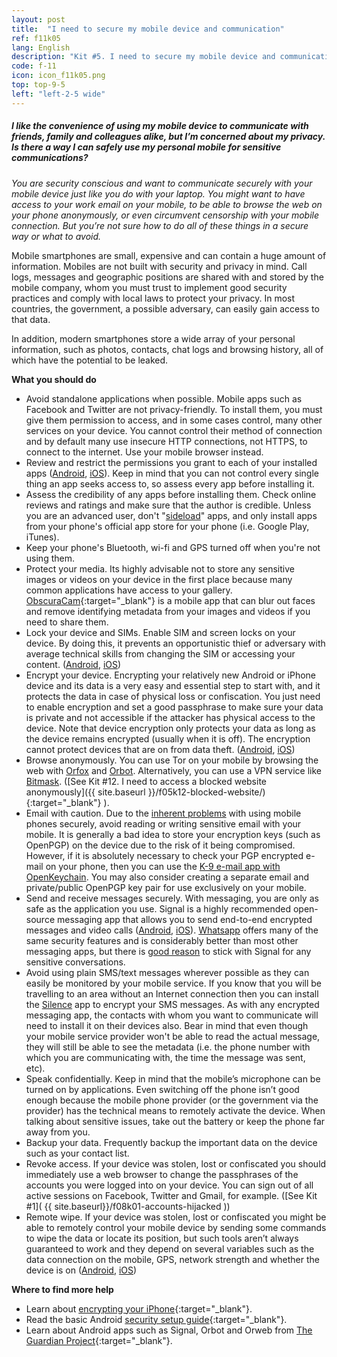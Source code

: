 ```yaml
---
layout: post
title:  "I need to secure my mobile device and communication"
ref: f11k05
lang: English
description: "Kit #5. I need to secure my mobile device and communication"
code: f-11
icon: icon_f11k05.png
top: top-9-5
left: "left-2-5 wide"
---
```


##### I like the convenience of using my mobile device to communicate with friends, family and colleagues alike, but I’m concerned about my privacy. Is there a way I can safely use my personal mobile for sensitive communications?

*You are security conscious and want to communicate securely with your mobile device just like you do with your laptop. You might want to have access to your work email on your mobile, to be able to browse the web on your phone anonymously, or even circumvent censorship with your mobile connection. But you’re not sure how to do all of these things in a secure way or what to avoid.*

Mobile smartphones are small, expensive and can contain a huge amount of information. Mobiles are not built with security and privacy in mind. Call logs, messages and geographic positions are shared with and stored by the mobile company, whom you must trust to implement good security practices and comply with local laws to protect your privacy. In most countries, the government, a possible adversary, can easily gain access to that data.

In addition, modern smartphones store a wide array of your personal information, such as photos, contacts, chat logs and browsing history, all of which have the potential to be leaked.

**What you should do**

+ Avoid standalone applications when possible. Mobile apps such as Facebook and Twitter are not privacy-friendly. To install them, you must give them permission to access, and in some cases control, many other services on your device. You cannot control their method of connection and by default many use insecure HTTP connections, not HTTPS, to connect to the internet. Use your mobile browser instead.
+ Review and restrict the permissions you grant to each of your installed apps ([Android](https://support.google.com/googleplay/answer/6270602), [iOS](https://support.apple.com/en-us/HT203033)). Keep in mind that you can not control every single thing an app seeks access to, so assess every app before installing it.
+ Assess the credibility of any apps before installing them. Check online reviews and ratings and make sure that the author is credible. Unless you are an advanced user, don't "[sideload](https://en.wikipedia.org/wiki/Sideloading)" apps, and only install apps from your phone's official app store for your phone (i.e. Google Play, iTunes).
+ Keep your phone's Bluetooth, wi-fi and GPS turned off when you're not using them.
+ Protect your media. Its highly advisable not to store any sensitive images or videos on your device in the first place because many common applications have access to your gallery. [ObscuraCam](https://securityinabox.org/en/guide/obscuracam/android/){:target="_blank"} is a mobile app that can blur out faces and remove identifying metadata from your images and videos if you need to share them.
+ Lock your device and SIMs. Enable SIM and screen locks on your device. By doing this, it prevents an opportunistic thief or adversary with average technical skills from changing the SIM or accessing your content. ([Android](https://www.howtogeek.com/259360/how-to-set-up-sim-card-lock-for-a-more-secure-android-phone/), [iOS](https://support.apple.com/en-us/HT201529))
+ Encrypt your device. Encrypting your relatively new Android or iPhone device and its data is a very easy and essential step to start with, and it protects the data in case of physical loss or confiscation. You just need to enable encryption and set a good passphrase to make sure your data is private and not accessible if the attacker has physical access to the device. Note that device encryption only protects your data as long as the device remains encrypted (usually when it is off). The encryption cannot protect devices that are on from data theft. ([Android](https://www.howtogeek.com/141953/how-to-encrypt-your-android-phone-and-why-you-might-want-to/), [iOS](https://ssd.eff.org/en/module/how-encrypt-your-iphone))
+ Browse anonymously. You can use Tor on your mobile by browsing the web with [Orfox](https://guardianproject.info/apps/orfox/) and [Orbot](https://guardianproject.info/apps/orbot/). Alternatively, you can use a VPN service like [Bitmask](https://riseup.net/en/vpn/how-to/android). ([See Kit #12. I need to access a blocked website anonymously]({{ site.baseurl }}/f05k12-blocked-website/){:target="_blank"} ).
+ Email with caution. Due to the [inherent problems](https://ssd.eff.org/en/module/problem-mobile-phones) with using mobile phones securely, avoid reading or writing sensitive email with your mobile. It is generally a bad idea to store your encryption keys (such as OpenPGP) on the device due to the risk of it being compromised. However, if it is absolutely necessary to check your PGP encrypted e-mail on your phone, then you can use the [K-9 e-mail app with OpenKeychain](https://k9mail.github.io/documentation/security/pgpmime_current.html). You may also consider creating a separate email and private/public OpenPGP key pair for use exclusively on your mobile.
+ Send and receive messages securely. With messaging, you are only as safe as the application you use. Signal is a highly recommended open-source messaging app that allows you to send end-to-end encrypted messages and video calls ([Android](https://ssd.eff.org/en/module/how-use-signal-android), [iOS](https://ssd.eff.org/en/module/how-use-signal-ios)). [Whatsapp](https://ssd.eff.org/en/module/how-use-whatsapp-android) offers many of the same security features and is considerably better than most other messaging apps, but there is [good reason](https://securityinabox.org/en/blog/2016-05-23/why-we-still-recommend-signal-over-whatsapp-even-though-they-both-use-end-to-end-encryption/) to stick with Signal for any sensitive conversations.
+ Avoid using plain SMS/text messages wherever possible as they can easily be monitored by your mobile service. If you know that you will be travelling to an area without an Internet connection then you can install the [Silence](https://silence.im/) app to encrypt your SMS messages. As with any encrypted messaging app, the contacts with whom you want to communicate will need to install it on their devices also. Bear in mind that even though your mobile service provider won't be able to read the actual message, they will still be able to see the metadata (i.e. the phone number with which you are communicating with, the time the message was sent, etc).
+ Speak confidentially. Keep in mind that the mobile’s microphone can be turned on by applications. Even switching off the phone isn’t good enough because the mobile phone provider (or the government via the provider) has the technical means to remotely activate the device. When talking about sensitive issues, take out the battery or keep the phone far away from you.
+ Backup your data. Frequently backup the important data on the device such as your contact list.
+ Revoke access. If your device was stolen, lost or confiscated you should immediately use a web browser to change the passphrases of the accounts you were logged into on your device. You can sign out of all active sessions on Facebook, Twitter and Gmail, for example. ([See Kit #1]( {{ site.baseurl}}/f08k01-accounts-hijacked ))
+ Remote wipe. If your device was stolen, lost or confiscated you might be able to remotely control your mobile device by sending some commands to wipe the data or locate its position, but such tools aren’t always guaranteed to work and they depend on several variables such as the data connection on the mobile, GPS, network strength and whether the device is on ([Android](https://support.google.com/accounts/answer/3265955), [iOS](https://www.apple.com/icloud/find-my-iphone.html))

**Where to find more help**

+ Learn about [encrypting your iPhone](https://ssd.eff.org/en/module/how-encrypt-your-iphone){:target="_blank"}.
+ Read the basic Android [security setup guide](https://securityinabox.org/en/guide/basic-setup/android){:target="_blank"}.
+ Learn about Android apps such as Signal, Orbot and Orweb from [The Guardian Project](https://play.google.com/store/apps/details?id=org.witness.sscphase1){:target="_blank"}.
